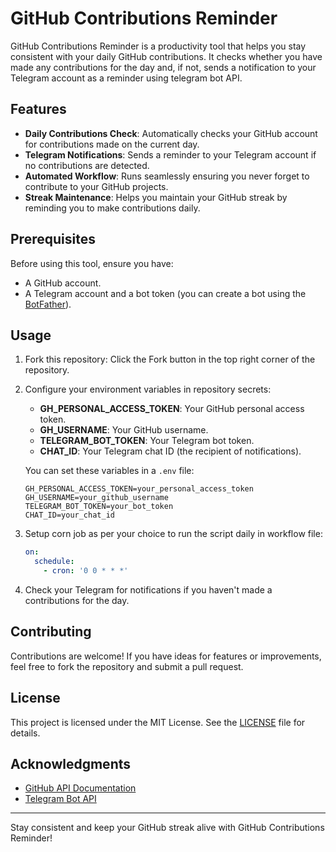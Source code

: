 # GitHub Contributions Reminder

GitHub Contributions Reminder is a productivity tool that helps you stay consistent with your daily GitHub contributions. It checks whether you have made any contributions for the day and, if not, sends a notification to your Telegram account as a reminder using telegram bot API.

## Features
- **Daily Contributions Check**: Automatically checks your GitHub account for contributions made on the current day.
- **Telegram Notifications**: Sends a reminder to your Telegram account if no contributions are detected.
- **Automated Workflow**: Runs seamlessly ensuring you never forget to contribute to your GitHub projects.
- **Streak Maintenance**: Helps you maintain your GitHub streak by reminding you to make contributions daily.

## Prerequisites
Before using this tool, ensure you have:
- A GitHub account.
- A Telegram account and a bot token (you can create a bot using the [BotFather](https://core.telegram.org/bots#botfather)).

## Usage
1. Fork this repository: Click the Fork button in the top right corner of the repository.

2. Configure your environment variables in repository secrets:
   - **GH_PERSONAL_ACCESS_TOKEN**: Your GitHub personal access token.
   - **GH_USERNAME**: Your GitHub username.
   - **TELEGRAM_BOT_TOKEN**: Your Telegram bot token.
   - **CHAT_ID**: Your Telegram chat ID (the recipient of notifications).

   You can set these variables in a `.env` file:
   ```env
   GH_PERSONAL_ACCESS_TOKEN=your_personal_access_token
   GH_USERNAME=your_github_username
   TELEGRAM_BOT_TOKEN=your_bot_token
   CHAT_ID=your_chat_id
   ```

3. Setup corn job as per your choice to run the script daily in workflow file:
   ```yaml
   on:
     schedule:
       - cron: '0 0 * * *'
   ```

4. Check your Telegram for notifications if you haven't made a contributions for the day.

## Contributing
Contributions are welcome! If you have ideas for features or improvements, feel free to fork the repository and submit a pull request.

## License
This project is licensed under the MIT License. See the [LICENSE](LICENSE) file for details.

## Acknowledgments
- [GitHub API Documentation](https://docs.github.com/en/rest)
- [Telegram Bot API](https://core.telegram.org/bots/api)

---

Stay consistent and keep your GitHub streak alive with GitHub Contributions Reminder!
